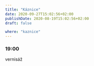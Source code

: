 ```yaml
---
title: "Káznice"
date: 2020-09-27T15:02:56+02:00
publishDate: 2020-08-19T15:02:56+02:00
draft: false

where: "kaznice"
---
```


### 19:00
vernisáž
